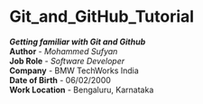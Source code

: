 # Git_and_GitHub_Tutorial
**_Getting familiar with Git and Github_**
<br>
**Author** - *Mohammed Sufyan* 
<br>
**Job Role** -  *Software Developer*
<br>
**Company** - BMW TechWorks India
<br>
**Date of Birth** - 06/02/2000
<br>
**Work Location** - Bengaluru, Karnataka